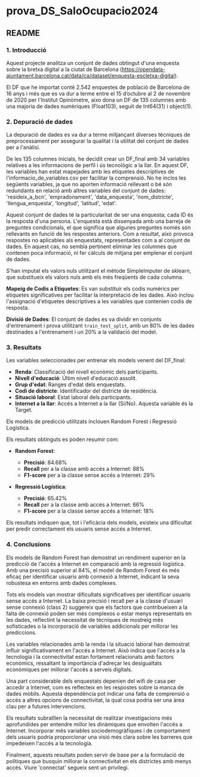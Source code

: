# prova_DS_SaloOcupacio2024

## README

### 1. Introducció
Aquest projecte analitza un conjunt de dades obtingut d'una enquesta sobre la bretxa digital a la ciutat de Barcelona (https://opendata-ajuntament.barcelona.cat/data/ca/dataset/enquesta-escletxa-digital). 

El DF que he importat conté 2.542 enquestes de població de Barcelona de 16 anys i més que es va dur a terme entre el 15 d’octubre al 2 de novembre de 2020 per l'Institut Opinòmetre, aixo dona un DF de 135 columnes amb una majoria de dades numèriques (Float103), seguit de Int64(31) i object(1).

### 2. Depuració de dades
La depuració de dades es va dur a terme mitjançant diverses tècniques de preprocessament per assegurar la qualitat i la utilitat del conjunt de dades per a l'anàlisi. 

De les 135 columnes inicials, he decidit crear un DF_final amb 34 variables relatives a les informacions de perfil i ús tecnològic a la llar. En aquest DF, les variables han estat mapejades amb les etiquetes descriptives de l'informacio_de_variables.csv per facilitar la comprensió. No he inclos les següents variables, ja que no aporten informació rellevant o bé són redundants en relació amb altres variables del conjunt de dades: 'resideix_a_bcn', 'empradonament', 'data_enquesta', 'nom_districte', 'llengua_enquesta', 'longitud', 'latitud', 'edat'.

Aquest conjunt de dades té la particularitat de ser una enquesta; cada ID és la resposta d'una persona. L'enquesta està dissenyada amb una barreja de preguntes condicionals, el que significa que algunes preguntes només són rellevants en funció de les respostes anteriors. Com a resultat, això provoca respostes no aplicables als enquestats, representades com a <Nan> al conjunt de dades. En aquest cas, no sembla pertinent eliminar les columnes que contenen poca informació, ni fer càlculs de mitjana per emplenar el conjunt de dades.

S'han imputat els valors nuls utilitzant el mètode SimpleImputer de sklearn, que substitueix els valors nuls amb els més freqüents de cada columna.

**Mapeig de Codis a Etiquetes**: Es van substituir els codis numèrics per etiquetes significatives per facilitar la interpretació de les dades. Això inclou l'assignació d'etiquetes descriptives a les variables que contenien codis de resposta.

**Divisió de Dades**: El conjunt de dades es va dividir en conjunts d'entrenament i prova utilitzant `train_test_split`, amb un 80% de les dades destinades a l'entrenament i un 20% a la validació del model.

### 3. Resultats
Les variables seleccionades per entrenar els models venent del DF_final:
- **Renda**: Classificació del nivell econòmic dels participants.
- **Nivell d'educació**: Últim nivell d'educació assolit.
- **Grup d'edat**: Ranges d'edat dels enquestats.
- **Codi de districte**: Identificador del districte de residència.
- **Situació laboral**: Estat laboral dels participants.
- **Internet a la llar**: Accés a Internet a la llar (Sí/No). Aquesta variable és la Target. 

Els models de predicció utilitzats inclouen Random Forest i Regressió Logística. 

Els resultats obtinguts es poden resumir com:
- **Random Forest**:
  - **Precisió**: 84.68%
  - **Recall** per a la classe amb accés a Internet: 88%
  - **F1-score** per a la classe sense accés a Internet: 29%

- **Regressió Logística**:
  - **Precisió**: 65.42%
  - **Recall** per a la classe amb accés a Internet: 66%
  - **F1-score** per a la classe sense accés a Internet: 18%

Els resultats indiquen que, tot i l'eficàcia dels models, existeix una dificultat per predir correctament els usuaris sense accés a Internet.

### 4. Conclusions
Els models de Random Forest han demostrat un rendiment superior en la predicció de l'accés a Internet en comparació amb la regressió logística. Amb una precisió superior al 84%, el model de Random Forest és més eficaç per identificar usuaris amb connexió a Internet, indicant la seva robustesa en entorns amb dades complexes.

Tots els models van mostrar dificultats significatives per identificar usuaris sense accés a Internet. La baixa precisió i recall per a la classe d'usuari sense connexió (class 2) suggereix que els factors que contribueixen a la falta de connexió poden ser més complexos o estar menys representats en les dades, reflectint la necessitat de tècniques de mostreig més sofisticades o la incorporació de variables addicionals per millorar les prediccions.

Les variables relacionades amb la renda i la situació laboral han demostrat influir significativament en l'accés a Internet. Això indica que l'accés a la tecnologia i la connectivitat estan fortament relacionats amb factors econòmics, ressaltant la importància d'adreçar les desigualtats econòmiques per millorar l'accés a serveis digitals.

Una part considerable dels enquestats depenien del wifi de casa per accedir a Internet, com es reflecteix en les respostes sobre la manca de dades mòbils. Aquesta dependència pot indicar una falta de comprensió o accés a altres opcions de connectivitat, la qual cosa podria ser una àrea clau per a futures intervencions.

Els resultats subratllen la necessitat de realitzar investigacions més aprofundides per entendre millor les dinàmiques que envolten l'accés a Internet. Incorporar més variables sociodemogràfiques i de comportament dels usuaris podria proporcionar una visió més clara sobre les barreres que impedeixen l'accés a la tecnologia.

Finalment, aquests resultats poden servir de base per a la formulació de polítiques que busquin millorar la connectivitat en els districtes amb menys accés. Viure 'connectat' segueix sent un privilegi.
